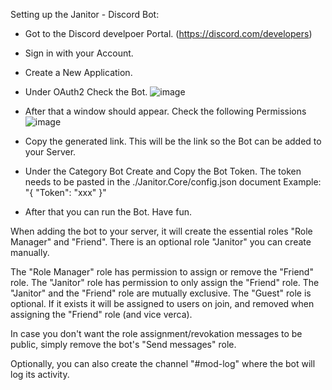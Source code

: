 Setting up the Janitor - Discord Bot:

- Got to the Discord develpoer Portal. (https://discord.com/developers)
- Sign in with your Account.
- Create a New Application.
- Under OAuth2 Check the Bot.
![image](https://github.com/Fabloans/Janitor/assets/93011108/0c6414dd-92a9-4cca-8543-dc8d5dfda365)
- After that a window should appear. Check the following Permissions
![image](https://github.com/Fabloans/Janitor/assets/28175673/be634b00-f3dc-4c97-89c1-852b16d829be)

- Copy the generated link. This will be the link so the Bot can be added to your Server.

- Under the Category Bot Create and Copy the Bot Token. The token needs to be pasted in the ./Janitor.Core/config.json document
Example: "{
	"Token": "xxx"
}"

- After that you can run the Bot. Have fun.

When adding the bot to your server, it will create the essential roles "Role Manager" and "Friend".
There is an optional role "Janitor" you can create manually.

The "Role Manager" role has permission to assign or remove the "Friend" role.
The "Janitor" role has permission to only assign the "Friend" role. The "Janitor" and the "Friend" role are mutually exclusive.
The "Guest" role is optional. If it exists it will be assigned to users on join, and removed when assigning the "Friend" role (and vice verca).

In case you don't want the role assignment/revokation messages to be public, simply remove the bot's "Send messages" role.

Optionally, you can also create the channel "#mod-log" where the bot will log its activity.
